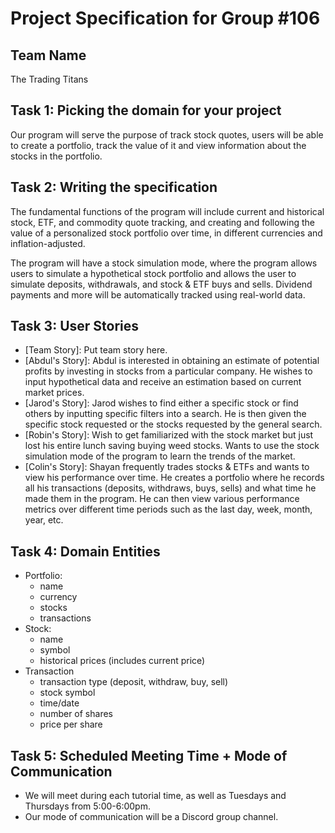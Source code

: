# Project Specification for Group #106

## Team Name

The Trading Titans

## Task 1: Picking the domain for your project
Our program will serve the purpose of track stock quotes, users will be able to create a portfolio, track the value of 
it and view information about the stocks in the portfolio.

## Task 2: Writing the specification
The fundamental functions of the program will include current and historical stock, ETF, and commodity quote tracking, 
and creating and following the value of a personalized stock portfolio over time, in different currencies and 
inflation-adjusted.

The program will have a stock simulation mode, where the program allows users to simulate a hypothetical stock portfolio 
and allows the user to simulate deposits, withdrawals, and stock & ETF buys and sells. Dividend payments and more will 
be automatically tracked using real-world data.


## Task 3: User Stories
- [Team Story]: Put team story here.
- [Abdul's Story]: Abdul is interested in obtaining an estimate of potential profits by investing in stocks from a 
particular company. He wishes to input hypothetical data and receive an estimation based on current market prices.
- [Jarod's Story]: Jarod wishes to find either a specific stock or find others by inputting specific filters into a 
search. He is then given the specific stock requested or the stocks requested by the general search.
- [Robin's Story]: Wish to get familiarized with the stock market but just lost his entire lunch saving 
buying weed stocks. Wants to use the stock simulation mode of the program to learn the trends of the market.
- [Colin's Story]: Shayan frequently trades stocks & ETFs and wants to view his performance over time. He creates a portfolio where he records all his transactions (deposits, withdraws, buys, sells) and what time he made them in the program. He can then view various performance metrics over different time periods such as the last day, week, month, year, etc. 

## Task 4: Domain Entities
- Portfolio:
  - name
  - currency
  - stocks
  - transactions
- Stock:
  - name
  - symbol
  - historical prices (includes current price)
- Transaction
  - transaction type (deposit, withdraw, buy, sell)
  - stock symbol
  - time/date
  - number of shares
  - price per share

## Task 5: Scheduled Meeting Time + Mode of Communication
- We will meet during each tutorial time, as well as Tuesdays and Thursdays from 5:00-6:00pm.
- Our mode of communication will be a Discord group channel.

